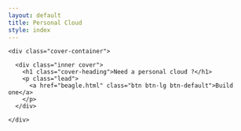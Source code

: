 ```yaml
---
layout: default
title: Personal Cloud
style: index
---
```


<div class="site-wrapper">

  <div class="site-wrapper-inner">

    <div class="cover-container">

      <div class="inner cover">
        <h1 class="cover-heading">Need a personal cloud ?</h1>
        <p class="lead">
          <a href="beagle.html" class="btn btn-lg btn-default">Build one</a>
        </p>
      </div>

    </div>

  </div>

</div>
